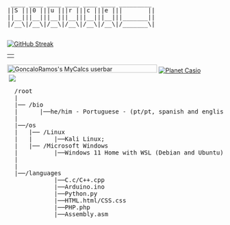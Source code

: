<pre>
 ____ ____ ____ ____ ____ ____ _________ 
||S |||0 |||u |||r |||c |||e |||       ||
||__|||__|||__|||__|||__|||__|||_______||
|/__\|/__\|/__\|/__\|/__\|/__\|/_______\|

</pre>
<a href="https://git.io/streak-stats"><img src="https://github-readme-streak-stats.herokuapp.com?user=S0urce33&theme=tokyonight-duo&hide_border=true&date_format=M%20j%5B%2C%20Y%5D&card_width=600" alt="GitHub Streak" /></a>
<table>
   <tr>
      <td style = "max-width: 50%">
         <img src = "https://mir-s3-cdn-cf.behance.net/project_modules/1400/9bc27292880429.5e569ff84e4d0.gif" alt= "" style = "max-width: 200%">
      </td>
   </tr>
</table>
<div>
   <a href="https://my.calcs.quest/u/903?ref=903" title="GoncaloRamos&apos;s MyCalcs profile"><img width="350px" height="19px" src="https://my.calcs.quest/userbar/903?style=dark" srcset="https://my.calcs.quest/userbar/903?style=dark&amp;supersize=1 2x" alt="GoncaloRamos&apos;s MyCalcs userbar"></a>
    <a href="https://www.planet-casio.com/Fr"><img src="https://www.planet-casio.com/images/bannieres/boutonpc.png" alt="Planet Casio" /></a>
</div>
<div>
   <a href="https://codeforces.com/profile/goncaloramos741"><img align="center" src="https://img.shields.io/badge/Codeforces-445f9d?style=for-the-badge&logo=Codeforces&logoColor=white", alt=""></a>
   <a href="https://www.codechef.com/users/goncalo_ramos1"><img align="center" src="https://img.shields.io/badge/Codechef-%23B92B27.svg?&style=for-the-badge&logo=Codechef&logoColor=white"></a>
   <img align="center" src="https://img.shields.io/badge/GitHub-100000?style=for-the-badge&logo=github&logoColor=white", alt="">
   <img align="center" src="https://img.shields.io/badge/HTML5-E34F26?style=for-the-badge&logo=html5&logoColor=white", alt="">
   <img align="center" src="https://img.shields.io/badge/CSS3-1572B6?style=for-the-badge&logo=css3&logoColor=white", alt="">
   <img align="center" src="https://img.shields.io/badge/Python-14354C?style=for-the-badge&logo=python&logoColor=white", alt="">
   <img align="center" src="https://img.shields.io/badge/C-00599C?style=for-the-badge&logo=c&logoColor=white", alt="">
   <img align="center" src="https://img.shields.io/badge/C%2B%2B-00599C?style=for-the-badge&logo=c%2B%2B&logoColor=white", alt="">
   
</div>
<pre>
  /root
  |
  |── /bio
  |      |──he/him - Portuguese - (pt/pt, spanish and english): Studying to be a Software Engineer;  |            |
  |
  |──/os
  |   |── /Linux
  |   |      |──Kali Linux;
  |   |── /Microsoft Windows
  |          |──Windows 11 Home with WSL (Debian and Ubuntu);
  |
  |
  |──/languages 
             |──C.c/C++.cpp
             |──Arduino.ino
             |──Python.py
             |──HTML.html/CSS.css
             |──PHP.php
             |──Assembly.asm
             

</pre>  

